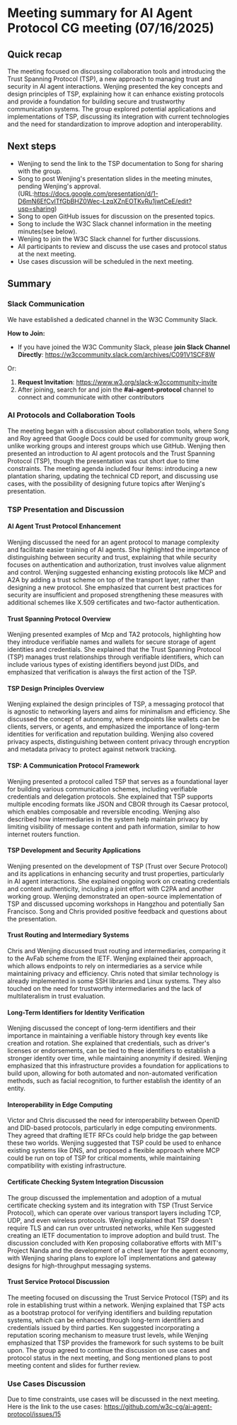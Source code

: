 # Meeting summary for AI Agent Protocol CG meeting (07/16/2025)

## Quick recap

The meeting focused on discussing collaboration tools and introducing the Trust Spanning Protocol (TSP), a new approach to managing trust and security in AI agent interactions. Wenjing presented the key concepts and design principles of TSP, explaining how it can enhance existing protocols and provide a foundation for building secure and trustworthy communication systems. The group explored potential applications and implementations of TSP, discussing its integration with current technologies and the need for standardization to improve adoption and interoperability.

## Next steps

- Wenjing to send the link to the TSP documentation to Song for sharing with the group.
- Song to post Wenjing's presentation slides in the meeting minutes, pending Wenjing's approval.(URL:https://docs.google.com/presentation/d/1-D6mN6EfCvlTfGbBHZ0Wec-LzqXZnEOTKvRu1jwtCeE/edit?usp=sharing)
- Song to open GitHub issues for discussion on the presented topics.
- Song to include the W3C Slack channel information in the meeting minutes(see below).
- Wenjing to join the W3C Slack channel for further discussions.
- All participants to review and discuss the use cases and protocol status at the next meeting.
- Use cases discussion will be scheduled in the next meeting.

## Summary

### Slack Communication

We have established a dedicated channel in the W3C Community Slack.

**How to Join:**

- If you have joined the W3C Community Slack, please **join Slack Channel Directly**: https://w3ccommunity.slack.com/archives/C091V1SCF8W

Or:

1. **Request Invitation**: https://www.w3.org/slack-w3ccommunity-invite
2. After joining, search for and join the **#ai-agent-protocol** channel to connect and communicate with other contributors


### AI Protocols and Collaboration Tools

The meeting began with a discussion about collaboration tools, where Song and Roy agreed that Google Docs could be used for community group work, unlike working groups and interest groups which use GitHub. Wenjing then presented an introduction to AI agent protocols and the Trust Spanning Protocol (TSP), though the presentation was cut short due to time constraints. The meeting agenda included four items: introducing a new plantation sharing, updating the technical CD report, and discussing use cases, with the possibility of designing future topics after Wenjing's presentation.

### TSP Presentation and Discussion

#### AI Agent Trust Protocol Enhancement

Wenjing discussed the need for an agent protocol to manage complexity and facilitate easier training of AI agents. She highlighted the importance of distinguishing between security and trust, explaining that while security focuses on authentication and authorization, trust involves value alignment and control. Wenjing suggested enhancing existing protocols like MCP and A2A by adding a trust scheme on top of the transport layer, rather than designing a new protocol. She emphasized that current best practices for security are insufficient and proposed strengthening these measures with additional schemes like X.509 certificates and two-factor authentication.

#### Trust Spanning Protocol Overview

Wenjing presented examples of Mcp and TA2 protocols, highlighting how they introduce verifiable names and wallets for secure storage of agent identities and credentials. She explained that the Trust Spanning Protocol (TSP) manages trust relationships through verifiable identifiers, which can include various types of existing identifiers beyond just DIDs, and emphasized that verification is always the first action of the TSP.

#### TSP Design Principles Overview

Wenjing explained the design principles of TSP, a messaging protocol that is agnostic to networking layers and aims for minimalism and efficiency. She discussed the concept of autonomy, where endpoints like wallets can be clients, servers, or agents, and emphasized the importance of long-term identities for verification and reputation building. Wenjing also covered privacy aspects, distinguishing between content privacy through encryption and metadata privacy to protect against network tracking.

#### TSP: A Communication Protocol Framework

Wenjing presented a protocol called TSP that serves as a foundational layer for building various communication schemes, including verifiable credentials and delegation protocols. She explained that TSP supports multiple encoding formats like JSON and CBOR through its Caesar protocol, which enables composable and reversible encoding. Wenjing also described how intermediaries in the system help maintain privacy by limiting visibility of message content and path information, similar to how internet routers function.

#### TSP Development and Security Applications

Wenjing presented on the development of TSP (Trust over Secure Protocol) and its applications in enhancing security and trust properties, particularly in AI agent interactions. She explained ongoing work on creating credentials and content authenticity, including a joint effort with C2PA and another working group. Wenjing demonstrated an open-source implementation of TSP and discussed upcoming workshops in Hangzhou and potentially San Francisco. Song and Chris provided positive feedback and questions about the presentation.

#### Trust Routing and Intermediary Systems

Chris and Wenjing discussed trust routing and intermediaries, comparing it to the AvFab scheme from the IETF. Wenjing explained their approach, which allows endpoints to rely on intermediaries as a service while maintaining privacy and efficiency. Chris noted that similar technology is already implemented in some SSH libraries and Linux systems. They also touched on the need for trustworthy intermediaries and the lack of multilateralism in trust evaluation.

#### Long-Term Identifiers for Identity Verification

Wenjing discussed the concept of long-term identifiers and their importance in maintaining a verifiable history through key events like creation and rotation. She explained that credentials, such as driver's licenses or endorsements, can be tied to these identifiers to establish a stronger identity over time, while maintaining anonymity if desired. Wenjing emphasized that this infrastructure provides a foundation for applications to build upon, allowing for both automated and non-automated verification methods, such as facial recognition, to further establish the identity of an entity.

#### Interoperability in Edge Computing

Victor and Chris discussed the need for interoperability between OpenID and DID-based protocols, particularly in edge computing environments. They agreed that drafting IETF RFCs could help bridge the gap between these two worlds. Wenjing suggested that TSP could be used to enhance existing systems like DNS, and proposed a flexible approach where MCP could be run on top of TSP for critical moments, while maintaining compatibility with existing infrastructure.

#### Certificate Checking System Integration Discussion

The group discussed the implementation and adoption of a mutual certificate checking system and its integration with TSP (Trust Service Protocol), which can operate over various transport layers including TCP, UDP, and even wireless protocols. Wenjing explained that TSP doesn't require TLS and can run over untrusted networks, while Ken suggested creating an IETF documentation to improve adoption and build trust. The discussion concluded with Ken proposing collaborative efforts with MIT's Project Nanda and the development of a chest layer for the agent economy, with Wenjing sharing plans to explore IoT implementations and gateway designs for high-throughput messaging systems.

#### Trust Service Protocol Discussion

The meeting focused on discussing the Trust Service Protocol (TSP) and its role in establishing trust within a network. Wenjing explained that TSP acts as a bootstrap protocol for verifying identifiers and building reputation systems, which can be enhanced through long-term identifiers and credentials issued by third parties. Ken suggested incorporating a reputation scoring mechanism to measure trust levels, while Wenjing emphasized that TSP provides the framework for such systems to be built upon. The group agreed to continue the discussion on use cases and protocol status in the next meeting, and Song mentioned plans to post meeting content and slides for further review.

### Use Cases Discussion

Due to time constraints, use cases will be discussed in the next meeting. Here is the link to the use cases: https://github.com/w3c-cg/ai-agent-protocol/issues/15

